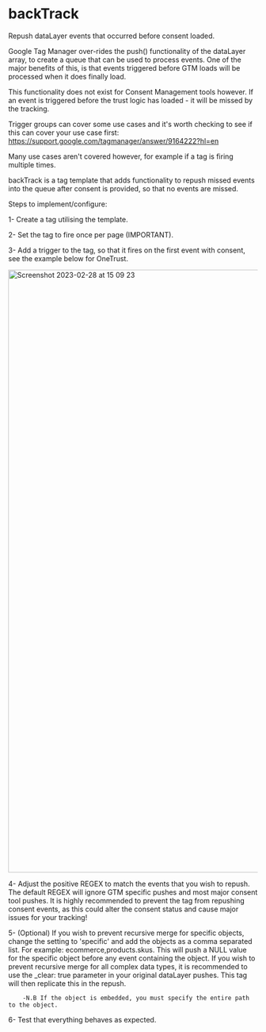 # backTrack
Repush dataLayer events that occurred before consent loaded.

Google Tag Manager over-rides the push() functionality of the dataLayer array, to create a queue that can be used to process events.
One of the major benefits of this, is that events triggered before GTM loads will be processed when it does finally load.

This functionality does not exist for Consent Management tools however. If an event is triggered before the trust logic has loaded - it will be missed by the tracking.

Trigger groups can cover some use cases and it's worth checking to see if this can cover your use case first: https://support.google.com/tagmanager/answer/9164222?hl=en

Many use cases aren't covered however, for example if a tag is firing multiple times.

backTrack is a tag template that adds functionality to repush missed events into the queue after consent is provided, so that no events are missed.

Steps to implement/configure:  

1- Create a tag utilising the template. 

2- Set the tag to fire once per page (IMPORTANT). 

3- Add a trigger to the tag, so that it fires on the first event with consent, see the example below for OneTrust.

<img width="1215" alt="Screenshot 2023-02-28 at 15 09 23" src="https://user-images.githubusercontent.com/125863377/221878439-16792901-e974-454c-818b-6212b0fa579d.png">

4- Adjust the positive REGEX to match the events that you wish to repush. The default REGEX will ignore GTM specific pushes and most major consent tool pushes. It is highly recommended to prevent the tag from repushing consent events, as this could alter the consent status and cause major issues for your tracking!

5- (Optional) If you wish to prevent recursive merge for specific objects, change the setting to 'specific' and add the objects as a comma separated list. For example: ecommerce,products.skus.
This will push a NULL value for the specific object before any event containing the object.
If you wish to prevent recursive merge for all complex data types, it is recommended to use the _clear: true parameter in your original dataLayer pushes. This tag will then replicate this in the repush.

        -N.B If the object is embedded, you must specify the entire path to the object.
6- Test that everything behaves as expected.
